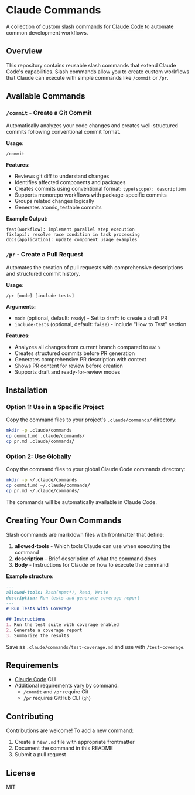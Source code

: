 # Claude Commands

A collection of custom slash commands for [Claude Code](https://claude.com/claude-code) to automate common development workflows.

## Overview

This repository contains reusable slash commands that extend Claude Code's capabilities. Slash commands allow you to create custom workflows that Claude can execute with simple commands like `/commit` or `/pr`.

## Available Commands

### `/commit` - Create a Git Commit

Automatically analyzes your code changes and creates well-structured commits following conventional commit format.

**Usage:**
```
/commit
```

**Features:**
- Reviews git diff to understand changes
- Identifies affected components and packages
- Creates commits using conventional format: `type(scope): description`
- Supports monorepo workflows with package-specific commits
- Groups related changes logically
- Generates atomic, testable commits

**Example Output:**
```
feat(workflow): implement parallel step execution
fix(api): resolve race condition in task processing
docs(application): update component usage examples
```

### `/pr` - Create a Pull Request

Automates the creation of pull requests with comprehensive descriptions and structured commit history.

**Usage:**
```
/pr [mode] [include-tests]
```

**Arguments:**
- `mode` (optional, default: `ready`) - Set to `draft` to create a draft PR
- `include-tests` (optional, default: `false`) - Include "How to Test" section

**Features:**
- Analyzes all changes from current branch compared to `main`
- Creates structured commits before PR generation
- Generates comprehensive PR description with context
- Shows PR content for review before creation
- Supports draft and ready-for-review modes

## Installation

### Option 1: Use in a Specific Project

Copy the command files to your project's `.claude/commands/` directory:

```bash
mkdir -p .claude/commands
cp commit.md .claude/commands/
cp pr.md .claude/commands/
```

### Option 2: Use Globally

Copy the command files to your global Claude Code commands directory:

```bash
mkdir -p ~/.claude/commands
cp commit.md ~/.claude/commands/
cp pr.md ~/.claude/commands/
```

The commands will be automatically available in Claude Code.

## Creating Your Own Commands

Slash commands are markdown files with frontmatter that define:

1. **allowed-tools** - Which tools Claude can use when executing the command
2. **description** - Brief description of what the command does
3. **Body** - Instructions for Claude on how to execute the command

**Example structure:**
```markdown
---
allowed-tools: Bash(npm:*), Read, Write
description: Run tests and generate coverage report
---
# Run Tests with Coverage

## Instructions
1. Run the test suite with coverage enabled
2. Generate a coverage report
3. Summarize the results
```

Save as `.claude/commands/test-coverage.md` and use with `/test-coverage`.

## Requirements

- [Claude Code](https://claude.com/claude-code) CLI
- Additional requirements vary by command:
  - `/commit` and `/pr` require Git
  - `/pr` requires GitHub CLI (`gh`)

## Contributing

Contributions are welcome! To add a new command:

1. Create a new `.md` file with appropriate frontmatter
2. Document the command in this README
3. Submit a pull request

## License

MIT
